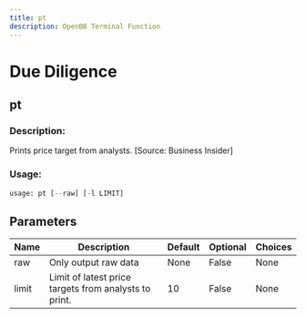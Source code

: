 ```yaml
---
title: pt
description: OpenBB Terminal Function
---
```


# Due Diligence

## pt

### Description: 

Prints price target from analysts. [Source: Business Insider]

### Usage: 
```python
usage: pt [--raw] [-l LIMIT]
```

## Parameters

| Name | Description | Default | Optional | Choices |
| ---- | ----------- | ------- | -------- | ------- |
| raw | Only output raw data | None | False | None |
| limit | Limit of latest price targets from analysts to print. | 10 | False | None |


